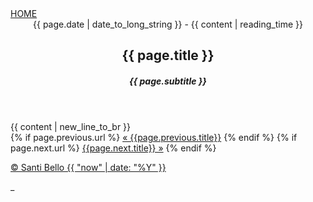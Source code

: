 <!DOCTYPE html>
<html lang="es">
  <head>
    <script
      async
      src="https://www.googletagmanager.com/gtag/js?id=UA-135545927-1"
    ></script>
    <meta charset="utf-8" />
    <meta
      name="viewport"
      content="width=device-width, initial-scale=1, shrink-to-fit=no"
    />
    <title>Santi Bello</title>
    <link rel="shortcut icon" href="{{ site.baseurl }}/assets/img/favicon.ico" />
    <link rel="icon" href="{{ site.baseurl }}/assets/img/favicon.ico" />
    <link rel="stylesheet" type="text/css"href="{{ site.baseurl }}/assets/home.css" />
  </head>
  <body>
    <nav>
      <a href="{{ site.baseurl }}/" >HOME</a>
    </nav>
    <main class="blog">
      <header >
        <date>{{ page.date | date_to_long_string }} - {{ content | reading_time }}</date>
        <h2 class="blog-title">{{ page.title }}</h2>
        <h5 class="blog-subtitle">{{ page.subtitle }}</h5>
      </header>
      <article >
        {{ content | new_line_to_br }}
      </article>
      <div>
      <div class="PageNavigation">
        {% if page.previous.url %}
          <a class="prev" href="{{page.previous.url}}">&laquo; {{page.previous.title}}</a>
        {% endif %}
        {% if page.next.url %}
          <a class="next" href="{{page.next.url}}">{{page.next.title}} &raquo;</a>
        {% endif %}
      </div>
    </main>
    <footer>
      <p>
        <a href="{{ site.baseurl }}/" >© Santi Bello {{ "now" | date: "%Y" }}</a>
      </p>
     <div>_</div>
    </footer>
  </body>
</html>